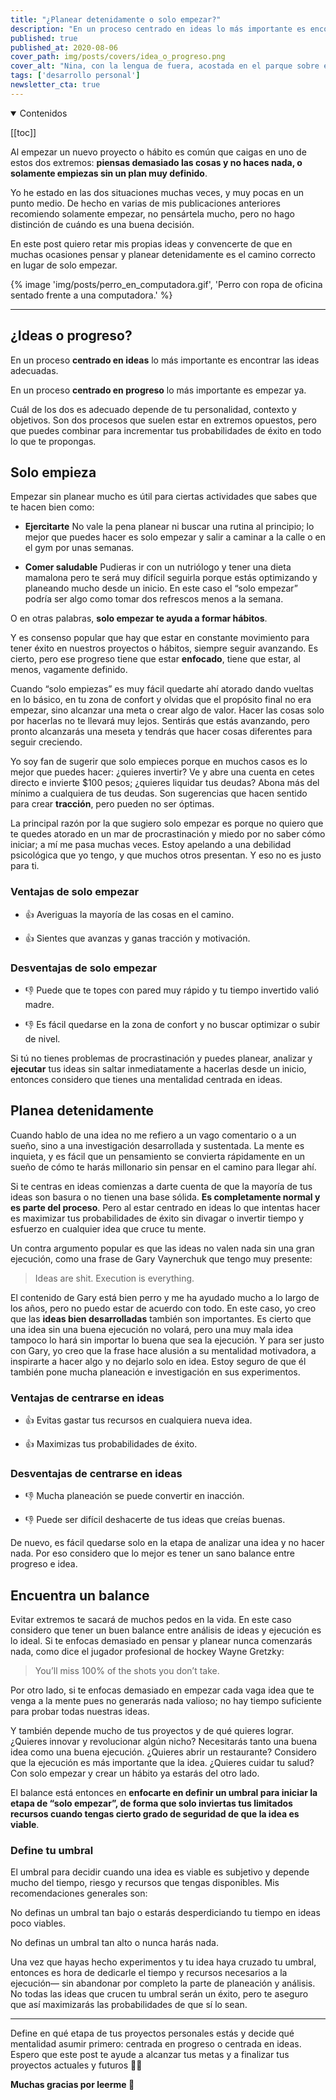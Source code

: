 ```yaml
---
title: "¿Planear detenidamente o solo empezar?"
description: "En un proceso centrado en ideas lo más importante es encontrar las ideas adecuadas. En un proceso centrado en progreso lo más importante es empezar ya. ¿Cómo encuentras el balance?"
published: true
published_at: 2020-08-06
cover_path: img/posts/covers/idea_o_progreso.png
cover_alt: "Nina, con la lengua de fuera, acostada en el parque sobre el pasto"
tags: ['desarrollo personal']
newsletter_cta: true
---
```


<details open>
  <summary>
    Contenidos
  </summary>

  [[toc]]

</details>

Al empezar un nuevo proyecto o hábito es común que caigas en uno de estos dos extremos: **piensas demasiado las cosas y no haces nada, o solamente empiezas sin un plan muy definido**.

Yo he estado en las dos situaciones muchas veces, y muy pocas en un punto medio. De hecho en varias de mis publicaciones anteriores recomiendo solamente empezar, no pensártela mucho, pero no hago distinción de cuándo es una buena decisión.

En este post quiero retar mis propias ideas y convencerte de que en muchas ocasiones pensar y planear detenidamente es el camino correcto en lugar de solo empezar.

{% image 'img/posts/perro_en_computadora.gif', 'Perro con ropa de oficina sentado frente a una computadora.' %}

***

## ¿Ideas o progreso?

En un proceso **centrado en ideas** lo más importante es encontrar las ideas adecuadas.

En un proceso **centrado en progreso** lo más importante es empezar ya.

Cuál de los dos es adecuado depende de tu personalidad, contexto y objetivos. Son dos procesos que suelen estar en extremos opuestos, pero que puedes combinar para incrementar tus probabilidades de éxito en todo lo que te propongas.

## Solo empieza

Empezar sin planear mucho es útil para ciertas actividades que sabes que te hacen bien como:

- **Ejercitarte**
  No vale la pena planear ni buscar una rutina al principio; lo mejor que puedes hacer es solo empezar y salir a caminar a la calle o en el gym por unas semanas.

- **Comer saludable**
  Pudieras ir con un nutriólogo y tener una dieta mamalona pero te será muy difícil seguirla porque estás optimizando y planeando mucho desde un inicio. En este caso el “solo empezar” podría ser algo como tomar dos refrescos menos a la semana.

O en otras palabras, **solo empezar te ayuda a formar hábitos**.

Y es consenso popular que hay que estar en constante movimiento para tener éxito en nuestros proyectos o hábitos, siempre seguir avanzando. Es cierto, pero ese progreso tiene que estar **enfocado**, tiene que estar, al menos, vagamente definido.

Cuando “solo empiezas” es muy fácil quedarte ahí atorado dando vueltas en lo básico, en tu zona de confort y olvidas que el propósito final no era empezar, sino alcanzar una meta o crear algo de valor. Hacer las cosas solo por hacerlas no te llevará muy lejos. Sentirás que estás avanzando, pero pronto alcanzarás una meseta y tendrás que hacer cosas diferentes para seguir creciendo.

Yo soy fan de sugerir que solo empieces porque en muchos casos es lo mejor que puedes hacer: ¿quieres invertir? Ve y abre una cuenta en cetes directo e invierte $100 pesos; ¿quieres liquidar tus deudas? Abona más del mínimo a cualquiera de tus deudas. Son sugerencias que hacen sentido para crear **tracción**, pero pueden no ser óptimas.

La principal razón por la que sugiero solo empezar es porque no quiero que te quedes atorado en un mar de procrastinación y miedo por no saber cómo iniciar; a mí me pasa muchas veces. Estoy apelando a una debilidad psicológica que yo tengo, y que muchos otros presentan. Y eso no es justo para ti.

### Ventajas de solo empezar

- 👍 Averiguas la mayoría de las cosas en el camino.

- 👍 Sientes que avanzas y ganas tracción y motivación.

### Desventajas de solo empezar

- 👎 Puede que te topes con pared muy rápido y tu tiempo invertido valió madre.

- 👎 Es fácil quedarse en la zona de confort y no buscar optimizar o subir de nivel.

Si tú no tienes problemas de procrastinación y puedes planear, analizar y **ejecutar** tus ideas sin saltar inmediatamente a hacerlas desde un inicio, entonces considero que tienes una mentalidad centrada en ideas.

## Planea detenidamente

Cuando hablo de una idea no me refiero a un vago comentario o a un sueño, sino a una investigación desarrollada y sustentada. La mente es inquieta, y es fácil que un pensamiento se convierta rápidamente en un sueño de cómo te harás millonario sin pensar en el camino para llegar ahí.

Si te centras en ideas comienzas a darte cuenta de que la mayoría de tus ideas son basura o no tienen una base sólida. **Es completamente normal y es parte del proceso**. Pero al estar centrado en ideas lo que intentas hacer es maximizar tus probabilidades de éxito sin divagar o invertir tiempo y esfuerzo en cualquier idea que cruce tu mente.

Un contra argumento popular es que las ideas no valen nada sin una gran ejecución, como una frase de Gary Vaynerchuk que tengo muy presente:

> Ideas are shit. Execution is everything.

El contenido de Gary está bien perro y me ha ayudado mucho a lo largo de los años, pero no puedo estar de acuerdo con todo. En este caso, yo creo que las **ideas bien desarrolladas** también son importantes. Es cierto que una idea sin una buena ejecución no volará, pero una muy mala idea tampoco lo hará sin importar lo buena que sea la ejecución. Y para ser justo con Gary, yo creo que la frase hace alusión a su mentalidad motivadora, a inspirarte a hacer algo y no dejarlo solo en idea. Estoy seguro de que él también pone mucha planeación e investigación en sus experimentos.

### Ventajas de centrarse en ideas

- 👍 Evitas gastar tus recursos en cualquiera nueva idea.

- 👍 Maximizas tus probabilidades de éxito.

### Desventajas de centrarse en ideas

- 👎 Mucha planeación se puede convertir en inacción.

- 👎 Puede ser difícil deshacerte de tus ideas que creías buenas.

De nuevo, es fácil quedarse solo en la etapa de analizar una idea y no hacer nada. Por eso considero que lo mejor es tener un sano balance entre progreso e idea.

## Encuentra un balance

Evitar extremos te sacará de muchos pedos en la vida. En este caso considero que tener un buen balance entre análisis de ideas y ejecución es lo ideal. Si te enfocas demasiado en pensar y planear nunca comenzarás nada, como dice el jugador profesional de hockey Wayne Gretzky:

> You’ll miss 100% of the shots you don’t take.

Por otro lado, si te enfocas demasiado en empezar cada vaga idea que te venga a la mente pues no generarás nada valioso; no hay tiempo suficiente para probar todas nuestras ideas.

Y también depende mucho de tus proyectos y de qué quieres lograr. ¿Quieres innovar y revolucionar algún nicho? Necesitarás tanto una buena idea como una buena ejecución. ¿Quieres abrir un restaurante? Considero que la ejecución es más importante que la idea. ¿Quieres cuidar tu salud? Con solo empezar y crear un hábito ya estarás del otro lado.

El balance está entonces en **enfocarte en definir un umbral para iniciar la etapa de “solo empezar”, de forma que solo inviertas tus limitados recursos cuando tengas cierto grado de seguridad de que la idea es viable**.

### Define tu umbral

El umbral para decidir cuando una idea es viable es subjetivo y depende mucho del tiempo, riesgo y recursos que tengas disponibles. Mis recomendaciones generales son:

No definas un umbral tan bajo o estarás desperdiciando tu tiempo en ideas poco viables.

No definas un umbral tan alto o nunca harás nada.

Una vez que hayas hecho experimentos y tu idea haya cruzado tu umbral, entonces es hora de dedicarle el tiempo y recursos necesarios a la ejecución— sin abandonar por completo la parte de planeación y análisis. No todas las ideas que crucen tu umbral serán un éxito, pero te aseguro que así maximizarás las probabilidades de que sí lo sean.

***

Define en qué etapa de tus proyectos personales estás y decide qué mentalidad asumir primero: centrada en progreso o centrada en ideas. Espero que este post te ayude a alcanzar tus metas y a finalizar tus proyectos actuales y futuros 🙌🏼

**Muchas gracias por leerme 💛**
